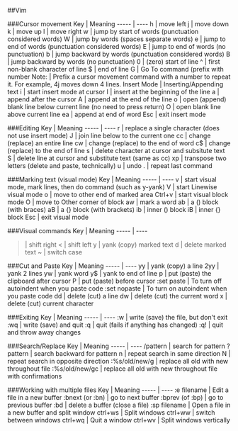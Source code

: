 ##Vim

###Cursor movement
Key  | Meaning
-----  | ----
h  | move left
j  | move down
k  | move up
l  | move right
w  | jump by start of words (punctuation considered words)
W  | jump by words (spaces separate words)
e  | jump to end of words (punctuation considered words)
E  | jump to end of words (no punctuation)
b  | jump backward by words (punctuation considered words)
B  | jump backward by words (no punctuation)
0  | (zero) start of line
^  | first non-blank character of line
$  | end of line
G  | Go To command (prefix with number
Note:  | Prefix a cursor movement command with a number to repeat it. For example, 4j moves down 4 lines.
Insert Mode  | Inserting/Appending text
i  | start insert mode at cursor
I  | insert at the beginning of the line
a  | append after the cursor
A  | append at the end of the line
o  | open (append) blank line below current line (no need to press return)
O  | open blank line above current line
ea  | append at end of word
Esc  | exit insert mode


###Editing
Key  | Meaning
-----  | ----
r  | replace a single character (does not use insert mode)
J  | join line below to the current one
cc  | change (replace) an entire line
cw  | change (replace) to the end of word
c$  | change (replace) to the end of line
s  | delete character at cursor and subsitute text
S  | delete line at cursor and substitute text (same as cc)
xp  | transpose two letters (delete and paste, technically)
u  | undo
.  | repeat last command

###Marking text (visual mode)
Key  | Meaning
-----  | ----
v  | start visual mode, mark lines, then do command (such as y-yank)
V  | start Linewise visual mode
o  | move to other end of marked area
Ctrl+v  | start visual block mode
O  | move to Other corner of block
aw  | mark a word
ab  | a () block (with braces)
aB  | a {} block (with brackets)
ib  | inner () block
iB  | inner {} block
Esc  | exit visual mode


###Visual commands
Key  | Meaning
-----  | ----
>  | shift right
<  | shift left
y  | yank (copy) marked text
d  | delete marked text
~  | switch case

###Cut and Paste
Key  | Meaning
-----  | ----
yy  | yank (copy) a line
2yy  | yank 2 lines
yw  | yank word
y$  | yank to end of line
p  | put (paste) the clipboard after cursor
P  | put (paste) before cursor
:set paste  | To turn off autoindent when you paste code
:set nopaste  | To turn on autoindent when you paste code
dd  | delete (cut) a line
dw  | delete (cut) the current word
x  | delete (cut) current character


###Exiting
Key  | Meaning
-----  | ----
:w  | write (save) the file, but don't exit
:wq  | write (save) and quit
:q  | quit (fails if anything has changed)
:q!  | quit and throw away changes

###Search/Replace
Key  | Meaning
-----  | ----
/pattern  | search for pattern
?pattern  | search backward for pattern
n  | repeat search in same direction
N  | repeat search in opposite direction
:%s/old/new/g  | replace all old with new throughout file
:%s/old/new/gc  | replace all old with new throughout file with confirmations

###Working with multiple files
Key  | Meaning
-----  | ----
:e filename  | Edit a file in a new buffer
:bnext (or :bn)  | go to next buffer
:bprev (of :bp)  | go to previous buffer
:bd  | delete a buffer (close a file)
:sp filename  | Open a file in a new buffer and split window
ctrl+ws  | Split windows
ctrl+ww  | switch between windows
ctrl+wq  | Quit a window
ctrl+wv  | Split windows vertically



